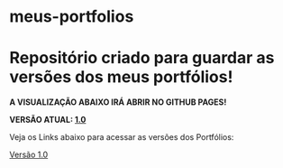 # meus-portfolios

 <h1>Repositório criado para guardar as versões dos meus portfólios!</h1>

 <strong>A VISUALIZAÇÃO ABAIXO IRÁ ABRIR NO GITHUB PAGES! </strong>

 <strong> VERSÃO ATUAL: <a href="https://adrickson.github.io/meus-portfolios/portfolio1.0/index.html">1.0</a> </strong>

 Veja os Links abaixo para acessar as versões dos Portfólios:

 <a href="https://adrickson.github.io/meus-portfolios/portfolio1.0/index.html">Versão 1.0 </a>
